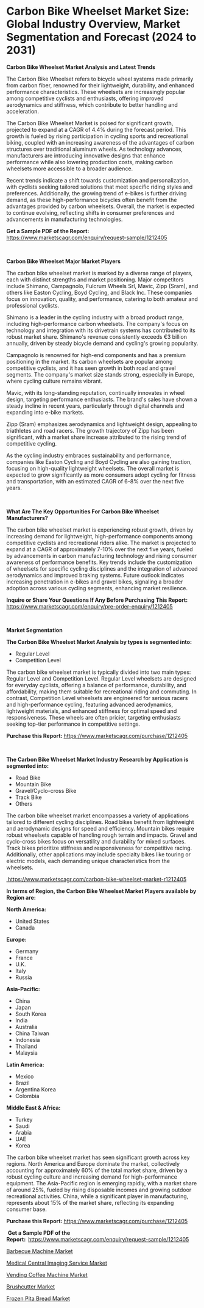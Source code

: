 <p><h1>Carbon Bike Wheelset Market Size: Global Industry Overview, Market Segmentation and Forecast (2024 to 2031)</h1></p><p><strong>Carbon Bike Wheelset Market Analysis and Latest Trends</strong></p>
<p><p>The Carbon Bike Wheelset refers to bicycle wheel systems made primarily from carbon fiber, renowned for their lightweight, durability, and enhanced performance characteristics. These wheelsets are increasingly popular among competitive cyclists and enthusiasts, offering improved aerodynamics and stiffness, which contribute to better handling and acceleration.</p><p>The Carbon Bike Wheelset Market is poised for significant growth, projected to expand at a CAGR of 4.4% during the forecast period. This growth is fueled by rising participation in cycling sports and recreational biking, coupled with an increasing awareness of the advantages of carbon structures over traditional aluminum wheels. As technology advances, manufacturers are introducing innovative designs that enhance performance while also lowering production costs, making carbon wheelsets more accessible to a broader audience.</p><p>Recent trends indicate a shift towards customization and personalization, with cyclists seeking tailored solutions that meet specific riding styles and preferences. Additionally, the growing trend of e-bikes is further driving demand, as these high-performance bicycles often benefit from the advantages provided by carbon wheelsets. Overall, the market is expected to continue evolving, reflecting shifts in consumer preferences and advancements in manufacturing technologies.</p></p>
<p><strong>Get a Sample PDF of the Report:&nbsp;</strong> <a href="https://www.marketscagr.com/enquiry/request-sample/1212405?utm_campaign=1267&utm_medium=2&utm_source=Github&utm_content=ia&utm_term=06102024&utm_id=carbon-bike-wheelset">https://www.marketscagr.com/enquiry/request-sample/1212405</a></p>
<p>&nbsp;</p>
<p><strong>Carbon Bike Wheelset Major Market Players</strong></p>
<p><p>The carbon bike wheelset market is marked by a diverse range of players, each with distinct strengths and market positioning. Major competitors include Shimano, Campagnolo, Fulcrum Wheels Srl, Mavic, Zipp (Sram), and others like Easton Cycling, Boyd Cycling, and Black Inc. These companies focus on innovation, quality, and performance, catering to both amateur and professional cyclists.</p><p>Shimano is a leader in the cycling industry with a broad product range, including high-performance carbon wheelsets. The company's focus on technology and integration with its drivetrain systems has contributed to its robust market share. Shimano's revenue consistently exceeds €3 billion annually, driven by steady bicycle demand and cycling's growing popularity.</p><p>Campagnolo is renowned for high-end components and has a premium positioning in the market. Its carbon wheelsets are popular among competitive cyclists, and it has seen growth in both road and gravel segments. The company's market size stands strong, especially in Europe, where cycling culture remains vibrant.</p><p>Mavic, with its long-standing reputation, continually innovates in wheel design, targeting performance enthusiasts. The brand's sales have shown a steady incline in recent years, particularly through digital channels and expanding into e-bike markets.</p><p>Zipp (Sram) emphasizes aerodynamics and lightweight design, appealing to triathletes and road racers. The growth trajectory of Zipp has been significant, with a market share increase attributed to the rising trend of competitive cycling.</p><p>As the cycling industry embraces sustainability and performance, companies like Easton Cycling and Boyd Cycling are also gaining traction, focusing on high-quality lightweight wheelsets. The overall market is expected to grow significantly as more consumers adopt cycling for fitness and transportation, with an estimated CAGR of 6-8% over the next five years.</p></p>
<p>&nbsp;</p>
<p><strong>What Are The Key Opportunities For Carbon Bike Wheelset Manufacturers?</strong></p>
<p><p>The carbon bike wheelset market is experiencing robust growth, driven by increasing demand for lightweight, high-performance components among competitive cyclists and recreational riders alike. The market is projected to expand at a CAGR of approximately 7-10% over the next five years, fueled by advancements in carbon manufacturing technology and rising consumer awareness of performance benefits. Key trends include the customization of wheelsets for specific cycling disciplines and the integration of advanced aerodynamics and improved braking systems. Future outlook indicates increasing penetration in e-bikes and gravel bikes, signaling a broader adoption across various cycling segments, enhancing market resilience.</p></p>
<p><strong>Inquire or Share Your Questions If Any Before Purchasing This Report:</strong> <a href="https://www.marketscagr.com/enquiry/pre-order-enquiry/1212405?utm_campaign=1267&utm_medium=2&utm_source=Github&utm_content=ia&utm_term=06102024&utm_id=carbon-bike-wheelset">https://www.marketscagr.com/enquiry/pre-order-enquiry/1212405</a></p>
<p>&nbsp;</p>
<p><strong>Market Segmentation</strong></p>
<p><strong>The Carbon Bike Wheelset Market Analysis by types is segmented into:</strong></p>
<p><ul><li>Regular Level</li><li>Competition Level</li></ul></p>
<p><p>The carbon bike wheelset market is typically divided into two main types: Regular Level and Competition Level. Regular Level wheelsets are designed for everyday cyclists, offering a balance of performance, durability, and affordability, making them suitable for recreational riding and commuting. In contrast, Competition Level wheelsets are engineered for serious racers and high-performance cycling, featuring advanced aerodynamics, lightweight materials, and enhanced stiffness for optimal speed and responsiveness. These wheels are often pricier, targeting enthusiasts seeking top-tier performance in competitive settings.</p></p>
<p><strong>Purchase this Report:&nbsp;</strong><a href="https://www.marketscagr.com/purchase/1212405?utm_campaign=1267&utm_medium=2&utm_source=Github&utm_content=ia&utm_term=06102024&utm_id=carbon-bike-wheelset">https://www.marketscagr.com/purchase/1212405</a></p>
<p>&nbsp;</p>
<p><strong>The Carbon Bike Wheelset Market Industry Research by Application is segmented into:</strong></p>
<p><ul><li>Road Bike</li><li>Mountain Bike</li><li>Gravel/Cyclo-cross Bike</li><li>Track Bike</li><li>Others</li></ul></p>
<p><p>The carbon bike wheelset market encompasses a variety of applications tailored to different cycling disciplines. Road bikes benefit from lightweight and aerodynamic designs for speed and efficiency. Mountain bikes require robust wheelsets capable of handling rough terrain and impacts. Gravel and cyclo-cross bikes focus on versatility and durability for mixed surfaces. Track bikes prioritize stiffness and responsiveness for competitive racing. Additionally, other applications may include specialty bikes like touring or electric models, each demanding unique characteristics from the wheelsets.</p></p>
<p><a href="https://www.marketscagr.com/carbon-bike-wheelset-market-r1212405?utm_campaign=1267&utm_medium=2&utm_source=Github&utm_content=ia&utm_term=06102024&utm_id=carbon-bike-wheelset">&nbsp;https://www.marketscagr.com/carbon-bike-wheelset-market-r1212405</a></p>
<p><strong>In terms of Region, the Carbon Bike Wheelset Market Players available by Region are:</strong></p>
<p>
    <p> <strong> North America: </strong>
        <ul>
            <li>United States</li>
            <li>Canada</li>
        </ul>
        </p> 
    <p> <strong> Europe: </strong>
        <ul>
            <li>Germany</li>
            <li>France</li>
            <li>U.K.</li>
            <li>Italy</li>
            <li>Russia</li>
        </ul>
        </p> 
    <p> <strong> Asia-Pacific: </strong>
        <ul>
            <li>China</li>
            <li>Japan</li>
            <li>South Korea</li>
            <li>India</li>
            <li>Australia</li>
            <li>China Taiwan</li>
            <li>Indonesia</li>
            <li>Thailand</li>
            <li>Malaysia</li>
        </ul>
        </p> 
    <p> <strong> Latin America: </strong>
        <ul>
            <li>Mexico</li>
            <li>Brazil</li>
            <li>Argentina Korea</li>
            <li>Colombia</li>
        </ul>
        </p> 
    <p> <strong> Middle East & Africa: </strong>
        <ul>
            <li>Turkey</li>
            <li>Saudi</li>
            <li>Arabia</li>
            <li>UAE</li>
            <li>Korea</li>
        </ul>
    </p>
    </p>
<p><p>The carbon bike wheelset market has seen significant growth across key regions. North America and Europe dominate the market, collectively accounting for approximately 60% of the total market share, driven by a robust cycling culture and increasing demand for high-performance equipment. The Asia-Pacific region is emerging rapidly, with a market share of around 25%, fueled by rising disposable incomes and growing outdoor recreational activities. China, while a significant player in manufacturing, represents about 15% of the market share, reflecting its expanding consumer base.</p></p>
<p><strong>Purchase this Report: </strong><a href="https://www.marketscagr.com/purchase/1212405?utm_campaign=1267&utm_medium=2&utm_source=Github&utm_content=ia&utm_term=06102024&utm_id=carbon-bike-wheelset">https://www.marketscagr.com/purchase/1212405</a></p>
<p>&nbsp;<strong>Get a Sample PDF of the Report:&nbsp;&nbsp;</strong><a href="https://www.marketscagr.com/enquiry/request-sample/1212405?utm_campaign=1267&utm_medium=2&utm_source=Github&utm_content=ia&utm_term=06102024&utm_id=carbon-bike-wheelset">https://www.marketscagr.com/enquiry/request-sample/1212405</a></p>
<p><strong></strong></p>
<p><p><a href="https://www.linkedin.com/pulse/barbecue-machine-market-size-share-analysis-growth-trends-forecast-bjbce?utm_campaign=1267&utm_medium=2&utm_source=Github&utm_content=ia&utm_term=06102024&utm_id=carbon-bike-wheelset">Barbecue Machine Market</a></p><p><a href="https://github.com/lylyparadise/Market-Research-Report-List-5/blob/main/medical-central-imaging-service-market.md?utm_campaign=1267&utm_medium=2&utm_source=Github&utm_content=ia&utm_term=06102024&utm_id=carbon-bike-wheelset">Medical Central Imaging Service Market</a></p><p><a href="https://www.linkedin.com/pulse/vending-coffee-machine-market-pulse-76-expansion-blueprint-hfrzf?utm_campaign=1267&utm_medium=2&utm_source=Github&utm_content=ia&utm_term=06102024&utm_id=carbon-bike-wheelset">Vending Coffee Machine Market</a></p><p><a href="https://www.linkedin.com/pulse/brushcutter-market-trends-strategic-insights-2024-2031-see-market-bc1jf?utm_campaign=1267&utm_medium=2&utm_source=Github&utm_content=ia&utm_term=06102024&utm_id=carbon-bike-wheelset">Brushcutter Market</a></p><p><a href="https://www.linkedin.com/pulse/investing-frozen-pita-bread-market-trends-leading-products-regional-xiyye?utm_campaign=1267&utm_medium=2&utm_source=Github&utm_content=ia&utm_term=06102024&utm_id=carbon-bike-wheelset">Frozen Pita Bread Market</a></p></p>